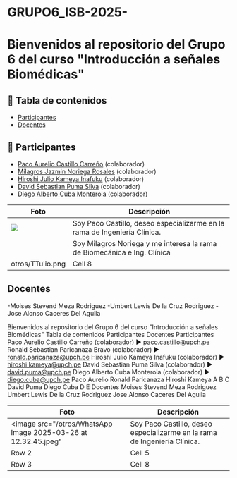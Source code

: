 # GRUPO6_ISB-2025-

# Bienvenidos al repositorio del Grupo 6 del curso "Introducción a señales Biomédicas"

## 📑 Tabla de contenidos
- [Participantes](#participantes)
- [Docentes](#docentes)

## 👥 Participantes


- [Paco Aurelio Castillo Carreño](paco.castillo@upch.pe) (colaborador)
- [Milagros Jazmin Noriega Rosales](milagros.noriega@upch.pe) (colaborador)
- [Hiroshi Julio Kameya Inafuku](mailto:hiroshi.kameya@upch.pe) (colaborador)
- [David Sebastian Puma Silva](mailto:david.puma@upch.pe) (colaborador)
- [Diego Alberto Cuba Monterola](mailto:diego.cuba@upch.pe) (colaborador)

| Foto | Descripción | 
|----------|----------|
| <image src="/otros/WhatsApp Image 2025-03-26 at 12.32.45.jpeg" >    | Soy Paco Castillo, deseo especializarme en la rama de Ingeniería Clínica.    | 
|    | Soy Milagros Noriega y me interesa la rama de Biomecánica e Ing. Clínica  | 
| otros/TTulio.png    | Cell 8   | 


##  Docentes


-Moises Stevend Meza Rodriguez
-Umbert Lewis De la Cruz Rodriguez
-Jose Alonso Caceres Del Aguila


Bienvenidos al repositorio del Grupo 6 del curso "Introducción a señales Biomédicas"
Tabla de contenidos
Participantes
Docentes
Participantes
Paco Aurelio Castillo Carreño (colaborador) ► paco.castillo@upch.pe
Ronald Sebastian Paricanaza Bravo (colaborador) ► ronald.paricanaza@upch.pe
Hiroshi Julio Kameya Inafuku (colaborador) ► hiroshi.kameya@upch.pe
David Sebastian Puma Silva (colaborador) ► david.puma@upch.pe
Diego Alberto Cuba Monterola (colaborador) ► diego.cuba@upch.pe
Paco Aurelio Ronald Paricanaza	Hiroshi Kameya
A	B	C
David Puma	Diego Cuba
D	E
Docentes
Moises Stevend Meza Rodriguez
Umbert Lewis De la Cruz Rodriguez
Jose Alonso Caceres Del Aguila


| Foto | Descripción | 
|----------|----------|
| <image src="/otros/WhatsApp Image 2025-03-26 at 12.32.45.jpeg"     | Soy Paco Castillo, deseo especializarme en la rama de Ingeniería Clínica.    | 
| Row 2    | Cell 5   | 
| Row 3    | Cell 8   | 
